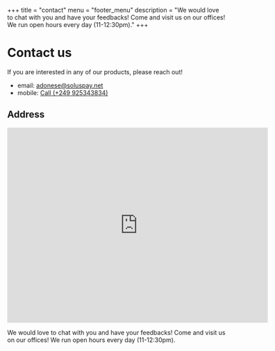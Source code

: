 +++
title = "contact"
menu = "footer_menu"
description = "We would love to chat with you and have your feedbacks! Come and visit us on our offices! We run open hours every day (11-12:30pm)."
+++

# Contact us

If you are interested in any of our products, please reach out!

- email: <a href="mailto:adonese@soluspay.net">adonese@soluspay.net</a>
- mobile: <a href="tel:+249925343834">Call (+249 925343834)</a>

## Address

<iframe src="https://www.google.com/maps/embed?pb=!1m18!1m12!1m3!1d15374.120420590332!2d32.56214077828581!3d15.56330097712211!2m3!1f0!2f0!3f0!3m2!1i1024!2i768!4f13.1!3m3!1m2!1s0x0%3A0x6b3fbd769b059458!2sSolus!5e0!3m2!1sen!2sau!4v1558882781861!5m2!1sen!2sau" width="600" height="450" frameborder="0" style="border:0" allowfullscreen></iframe>

We would love to chat with you and have your feedbacks! Come and visit us on our offices! We run open hours every day (11-12:30pm).
